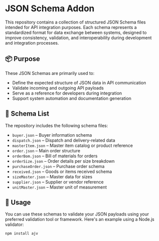 # JSON Schema Addon

This repository contains a collection of structured JSON Schema files intended for API integration purposes. Each schema represents a standardized format for data exchange between systems, designed to improve consistency, validation, and interoperability during development and integration processes.

## 📦 Purpose

These JSON Schemas are primarily used to:

- Define the expected structure of JSON data in API communication
- Validate incoming and outgoing API payloads
- Serve as a reference for developers during integration
- Support system automation and documentation generation

## 📁 Schema List

The repository includes the following schema files:

- `buyer.json` – Buyer information schema
- `dispatch.json` – Dispatch and delivery-related data
- `masterItem.json` – Master item catalog or product reference
- `order.json` – Main order structure
- `orderBom.json` – Bill of materials for orders
- `orderSize.json` – Order details per size breakdown
- `purchaseOrder.json` – Purchase order schema
- `received.json` – Goods or items received schema
- `sizeMaster.json` – Master data for sizes
- `supplier.json` – Supplier or vendor reference
- `unitMaster.json` – Master unit of measurement

## 📌 Usage

You can use these schemas to validate your JSON payloads using your preferred validation tool or framework. Here's an example using a Node.js validator:

```bash
npm install ajv

